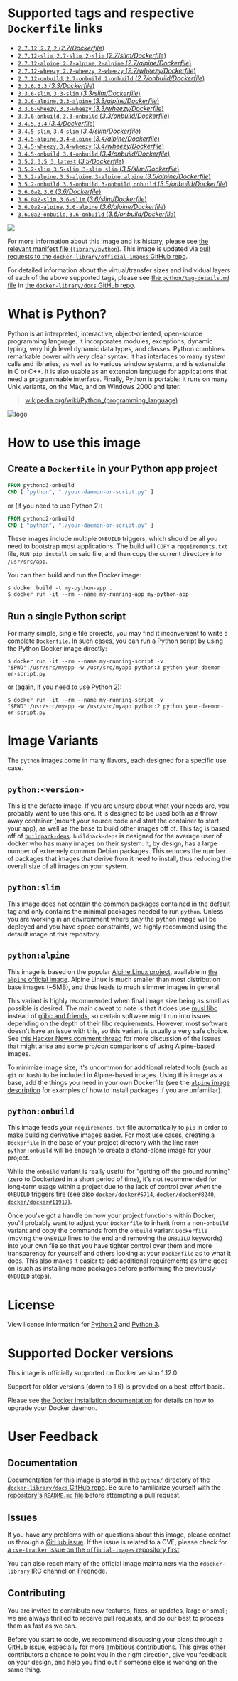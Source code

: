 # Supported tags and respective `Dockerfile` links

-	[`2.7.12`, `2.7`, `2` (*2.7/Dockerfile*)](https://github.com/docker-library/python/blob/8d03a5036b0170c12ae422ed8f10169e8db9b30b/2.7/Dockerfile)
-	[`2.7.12-slim`, `2.7-slim`, `2-slim` (*2.7/slim/Dockerfile*)](https://github.com/docker-library/python/blob/8d03a5036b0170c12ae422ed8f10169e8db9b30b/2.7/slim/Dockerfile)
-	[`2.7.12-alpine`, `2.7-alpine`, `2-alpine` (*2.7/alpine/Dockerfile*)](https://github.com/docker-library/python/blob/8d03a5036b0170c12ae422ed8f10169e8db9b30b/2.7/alpine/Dockerfile)
-	[`2.7.12-wheezy`, `2.7-wheezy`, `2-wheezy` (*2.7/wheezy/Dockerfile*)](https://github.com/docker-library/python/blob/8d03a5036b0170c12ae422ed8f10169e8db9b30b/2.7/wheezy/Dockerfile)
-	[`2.7.12-onbuild`, `2.7-onbuild`, `2-onbuild` (*2.7/onbuild/Dockerfile*)](https://github.com/docker-library/python/blob/7663560df7547e69d13b1b548675502f4e0917d1/2.7/onbuild/Dockerfile)
-	[`3.3.6`, `3.3` (*3.3/Dockerfile*)](https://github.com/docker-library/python/blob/8d03a5036b0170c12ae422ed8f10169e8db9b30b/3.3/Dockerfile)
-	[`3.3.6-slim`, `3.3-slim` (*3.3/slim/Dockerfile*)](https://github.com/docker-library/python/blob/8d03a5036b0170c12ae422ed8f10169e8db9b30b/3.3/slim/Dockerfile)
-	[`3.3.6-alpine`, `3.3-alpine` (*3.3/alpine/Dockerfile*)](https://github.com/docker-library/python/blob/8d03a5036b0170c12ae422ed8f10169e8db9b30b/3.3/alpine/Dockerfile)
-	[`3.3.6-wheezy`, `3.3-wheezy` (*3.3/wheezy/Dockerfile*)](https://github.com/docker-library/python/blob/8d03a5036b0170c12ae422ed8f10169e8db9b30b/3.3/wheezy/Dockerfile)
-	[`3.3.6-onbuild`, `3.3-onbuild` (*3.3/onbuild/Dockerfile*)](https://github.com/docker-library/python/blob/7663560df7547e69d13b1b548675502f4e0917d1/3.3/onbuild/Dockerfile)
-	[`3.4.5`, `3.4` (*3.4/Dockerfile*)](https://github.com/docker-library/python/blob/8d03a5036b0170c12ae422ed8f10169e8db9b30b/3.4/Dockerfile)
-	[`3.4.5-slim`, `3.4-slim` (*3.4/slim/Dockerfile*)](https://github.com/docker-library/python/blob/8d03a5036b0170c12ae422ed8f10169e8db9b30b/3.4/slim/Dockerfile)
-	[`3.4.5-alpine`, `3.4-alpine` (*3.4/alpine/Dockerfile*)](https://github.com/docker-library/python/blob/8d03a5036b0170c12ae422ed8f10169e8db9b30b/3.4/alpine/Dockerfile)
-	[`3.4.5-wheezy`, `3.4-wheezy` (*3.4/wheezy/Dockerfile*)](https://github.com/docker-library/python/blob/8d03a5036b0170c12ae422ed8f10169e8db9b30b/3.4/wheezy/Dockerfile)
-	[`3.4.5-onbuild`, `3.4-onbuild` (*3.4/onbuild/Dockerfile*)](https://github.com/docker-library/python/blob/7663560df7547e69d13b1b548675502f4e0917d1/3.4/onbuild/Dockerfile)
-	[`3.5.2`, `3.5`, `3`, `latest` (*3.5/Dockerfile*)](https://github.com/docker-library/python/blob/8d03a5036b0170c12ae422ed8f10169e8db9b30b/3.5/Dockerfile)
-	[`3.5.2-slim`, `3.5-slim`, `3-slim`, `slim` (*3.5/slim/Dockerfile*)](https://github.com/docker-library/python/blob/8d03a5036b0170c12ae422ed8f10169e8db9b30b/3.5/slim/Dockerfile)
-	[`3.5.2-alpine`, `3.5-alpine`, `3-alpine`, `alpine` (*3.5/alpine/Dockerfile*)](https://github.com/docker-library/python/blob/8d03a5036b0170c12ae422ed8f10169e8db9b30b/3.5/alpine/Dockerfile)
-	[`3.5.2-onbuild`, `3.5-onbuild`, `3-onbuild`, `onbuild` (*3.5/onbuild/Dockerfile*)](https://github.com/docker-library/python/blob/0fa3202789648132971160f686f5a37595108f44/3.5/onbuild/Dockerfile)
-	[`3.6.0a2`, `3.6` (*3.6/Dockerfile*)](https://github.com/docker-library/python/blob/8d03a5036b0170c12ae422ed8f10169e8db9b30b/3.6/Dockerfile)
-	[`3.6.0a2-slim`, `3.6-slim` (*3.6/slim/Dockerfile*)](https://github.com/docker-library/python/blob/8d03a5036b0170c12ae422ed8f10169e8db9b30b/3.6/slim/Dockerfile)
-	[`3.6.0a2-alpine`, `3.6-alpine` (*3.6/alpine/Dockerfile*)](https://github.com/docker-library/python/blob/8d03a5036b0170c12ae422ed8f10169e8db9b30b/3.6/alpine/Dockerfile)
-	[`3.6.0a2-onbuild`, `3.6-onbuild` (*3.6/onbuild/Dockerfile*)](https://github.com/docker-library/python/blob/635ea5d58b53d165f7bedae90f8933c720a58150/3.6/onbuild/Dockerfile)

[![](https://badge.imagelayers.io/python:latest.svg)](https://imagelayers.io/?images=python:2.7.12,python:2.7.12-slim,python:2.7.12-alpine,python:2.7.12-wheezy,python:2.7.12-onbuild,python:3.3.6,python:3.3.6-slim,python:3.3.6-alpine,python:3.3.6-wheezy,python:3.3.6-onbuild,python:3.4.5,python:3.4.5-slim,python:3.4.5-alpine,python:3.4.5-wheezy,python:3.4.5-onbuild,python:3.5.2,python:3.5.2-slim,python:3.5.2-alpine,python:3.5.2-onbuild,python:3.6.0a2,python:3.6.0a2-slim,python:3.6.0a2-alpine,python:3.6.0a2-onbuild)

For more information about this image and its history, please see [the relevant manifest file (`library/python`)](https://github.com/docker-library/official-images/blob/master/library/python). This image is updated via [pull requests to the `docker-library/official-images` GitHub repo](https://github.com/docker-library/official-images/pulls?q=label%3Alibrary%2Fpython).

For detailed information about the virtual/transfer sizes and individual layers of each of the above supported tags, please see [the `python/tag-details.md` file](https://github.com/docker-library/docs/blob/master/python/tag-details.md) in [the `docker-library/docs` GitHub repo](https://github.com/docker-library/docs).

# What is Python?

Python is an interpreted, interactive, object-oriented, open-source programming language. It incorporates modules, exceptions, dynamic typing, very high level dynamic data types, and classes. Python combines remarkable power with very clear syntax. It has interfaces to many system calls and libraries, as well as to various window systems, and is extensible in C or C++. It is also usable as an extension language for applications that need a programmable interface. Finally, Python is portable: it runs on many Unix variants, on the Mac, and on Windows 2000 and later.

> [wikipedia.org/wiki/Python_(programming_language)](https://en.wikipedia.org/wiki/Python_%28programming_language%29)

![logo](https://raw.githubusercontent.com/docker-library/docs/01c12653951b2fe592c1f93a13b4e289ada0e3a1/python/logo.png)

# How to use this image

## Create a `Dockerfile` in your Python app project

```dockerfile
FROM python:3-onbuild
CMD [ "python", "./your-daemon-or-script.py" ]
```

or (if you need to use Python 2):

```dockerfile
FROM python:2-onbuild
CMD [ "python", "./your-daemon-or-script.py" ]
```

These images include multiple `ONBUILD` triggers, which should be all you need to bootstrap most applications. The build will `COPY` a `requirements.txt` file, `RUN pip install` on said file, and then copy the current directory into `/usr/src/app`.

You can then build and run the Docker image:

```console
$ docker build -t my-python-app .
$ docker run -it --rm --name my-running-app my-python-app
```

## Run a single Python script

For many simple, single file projects, you may find it inconvenient to write a complete `Dockerfile`. In such cases, you can run a Python script by using the Python Docker image directly:

```console
$ docker run -it --rm --name my-running-script -v "$PWD":/usr/src/myapp -w /usr/src/myapp python:3 python your-daemon-or-script.py
```

or (again, if you need to use Python 2):

```console
$ docker run -it --rm --name my-running-script -v "$PWD":/usr/src/myapp -w /usr/src/myapp python:2 python your-daemon-or-script.py
```

# Image Variants

The `python` images come in many flavors, each designed for a specific use case.

## `python:<version>`

This is the defacto image. If you are unsure about what your needs are, you probably want to use this one. It is designed to be used both as a throw away container (mount your source code and start the container to start your app), as well as the base to build other images off of. This tag is based off of [`buildpack-deps`](https://registry.hub.docker.com/_/buildpack-deps/). `buildpack-deps` is designed for the average user of docker who has many images on their system. It, by design, has a large number of extremely common Debian packages. This reduces the number of packages that images that derive from it need to install, thus reducing the overall size of all images on your system.

## `python:slim`

This image does not contain the common packages contained in the default tag and only contains the minimal packages needed to run `python`. Unless you are working in an environment where *only* the python image will be deployed and you have space constraints, we highly recommend using the default image of this repository.

## `python:alpine`

This image is based on the popular [Alpine Linux project](http://alpinelinux.org), available in [the `alpine` official image](https://hub.docker.com/_/alpine). Alpine Linux is much smaller than most distribution base images (~5MB), and thus leads to much slimmer images in general.

This variant is highly recommended when final image size being as small as possible is desired. The main caveat to note is that it does use [musl libc](http://www.musl-libc.org) instead of [glibc and friends](http://www.etalabs.net/compare_libcs.html), so certain software might run into issues depending on the depth of their libc requirements. However, most software doesn't have an issue with this, so this variant is usually a very safe choice. See [this Hacker News comment thread](https://news.ycombinator.com/item?id=10782897) for more discussion of the issues that might arise and some pro/con comparisons of using Alpine-based images.

To minimize image size, it's uncommon for additional related tools (such as `git` or `bash`) to be included in Alpine-based images. Using this image as a base, add the things you need in your own Dockerfile (see the [`alpine` image description](https://hub.docker.com/_/alpine/) for examples of how to install packages if you are unfamiliar).

## `python:onbuild`

This image feeds your `requirements.txt` file automatically to `pip` in order to make building derivative images easier. For most use cases, creating a `Dockerfile` in the base of your project directory with the line `FROM python:onbuild` will be enough to create a stand-alone image for your project.

While the `onbuild` variant is really useful for "getting off the ground running" (zero to Dockerized in a short period of time), it's not recommended for long-term usage within a project due to the lack of control over *when* the `ONBUILD` triggers fire (see also [`docker/docker#5714`](https://github.com/docker/docker/issues/5714), [`docker/docker#8240`](https://github.com/docker/docker/issues/8240), [`docker/docker#11917`](https://github.com/docker/docker/issues/11917)).

Once you've got a handle on how your project functions within Docker, you'll probably want to adjust your `Dockerfile` to inherit from a non-`onbuild` variant and copy the commands from the `onbuild` variant `Dockerfile` (moving the `ONBUILD` lines to the end and removing the `ONBUILD` keywords) into your own file so that you have tighter control over them and more transparency for yourself and others looking at your `Dockerfile` as to what it does. This also makes it easier to add additional requirements as time goes on (such as installing more packages before performing the previously-`ONBUILD` steps).

# License

View license information for [Python 2](https://docs.python.org/2/license.html) and [Python 3](https://docs.python.org/3/license.html).

# Supported Docker versions

This image is officially supported on Docker version 1.12.0.

Support for older versions (down to 1.6) is provided on a best-effort basis.

Please see [the Docker installation documentation](https://docs.docker.com/installation/) for details on how to upgrade your Docker daemon.

# User Feedback

## Documentation

Documentation for this image is stored in the [`python/` directory](https://github.com/docker-library/docs/tree/master/python) of the [`docker-library/docs` GitHub repo](https://github.com/docker-library/docs). Be sure to familiarize yourself with the [repository's `README.md` file](https://github.com/docker-library/docs/blob/master/README.md) before attempting a pull request.

## Issues

If you have any problems with or questions about this image, please contact us through a [GitHub issue](https://github.com/docker-library/python/issues). If the issue is related to a CVE, please check for [a `cve-tracker` issue on the `official-images` repository first](https://github.com/docker-library/official-images/issues?q=label%3Acve-tracker).

You can also reach many of the official image maintainers via the `#docker-library` IRC channel on [Freenode](https://freenode.net).

## Contributing

You are invited to contribute new features, fixes, or updates, large or small; we are always thrilled to receive pull requests, and do our best to process them as fast as we can.

Before you start to code, we recommend discussing your plans through a [GitHub issue](https://github.com/docker-library/python/issues), especially for more ambitious contributions. This gives other contributors a chance to point you in the right direction, give you feedback on your design, and help you find out if someone else is working on the same thing.

